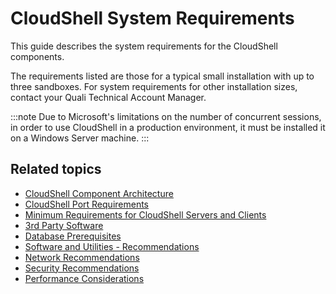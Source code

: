 # CloudShell System Requirements

This guide describes the system requirements for the CloudShell components.

The requirements listed are those for a typical small installation with up to three sandboxes. For system requirements for other installation sizes, contact your Quali Technical Account Manager.

:::note
Due to Microsoft's limitations on the number of concurrent sessions, in order to use CloudShell in a production environment, it must be installed it on a Windows Server machine.
:::

## Related topics

- [CloudShell Component Architecture](./cs-component-architechture.md)
- [CloudShell Port Requirements](./cs-port-requirements.md)
- [Minimum Requirements for CloudShell Servers and Clients](./min-requirements-for-cs.md)
- [3rd Party Software](./third-party-software.md)
- [Database Prerequisites](./database-prereq.md)
- [Software and Utilities - Recommendations](./software-and-utilities.md)
- [Network Recommendations](./network-recommendations.md)
- [Security Recommendations](./security-recommendations.md)
- [Performance Considerations](https://help.quali.com/Online%20Help/2023.3/Portal/Content/IG/Overview/pfrmc-cnsdrs.htm)